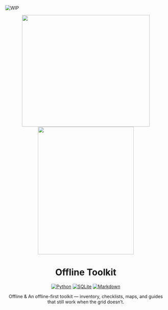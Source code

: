 ![WIP](https://img.shields.io/badge/status-Work_in_Progress-yellow?style=for-the-badge&logoColor=white)


<p align="center">
  <img src="https://github.com/user-attachments/assets/4c065240-64f4-43a6-b608-d3e72b4ff860" width="400" height="350">
  <img src="https://github.com/user-attachments/assets/3cad0e8a-cca1-4cd1-bd10-52413e200451" width="300" height="400">
</p>

<h1 align="center">Offline Toolkit</h1>

<p align="center">
  <a href="https://www.python.org/"><img src="https://img.shields.io/badge/Python-3.10+-blue.svg?logo=python&logoColor=white" alt="Python"></a>
  <a href="https://www.sqlite.org/"><img src="https://img.shields.io/badge/SQLite-DB-003B57?logo=sqlite&logoColor=white" alt="SQLite"></a>
  <a href="#"><img src="https://img.shields.io/badge/Markdown-Docs-000000?logo=markdown&logoColor=white" alt="Markdown"></a>
</p>



<p align="center">
Offline &amp; An offline-first toolkit — inventory, checklists, maps, and guides that still work when the grid doesn’t.
</p>

<br>

